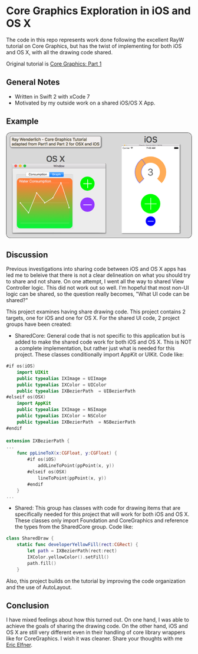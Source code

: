 # Core Graphics Exploration in iOS and OS X

The code in this repo represents work done following the excellent RayW tutorial on Core Graphics, but has the twist of implementing for both iOS and OS X, with all the drawing code shared.

Original tutorial is [Core Graphics: Part 1](http://www.raywenderlich.com/90690/modern-core-graphics-with-swift-part-1)

## General Notes

- Written in Swift 2 with xCode 7
- Motivated by my outside work on a shared iOS/OS X App.

## Example

![OS X and iOS examples](./readme1.png)

## Discussion

Previous investigations into sharing code between iOS and OS X apps has led me to beleive that there is not a clear delineation on what you should try to share and not share. On one attempt, I went all the way to shared View Controller logic. This did not work out so well. I'm hopeful that most non-UI logic can be shared, so the question really becomes, "What UI code can be shared?"

This project examines having share drawing code. This project contains 2 targets, one for iOS and one for OS X. For the shared UI code, 2 project groups have been created:

- SharedCore: General code that is not specific to this application but is added to make the shared code work for both iOS and OS X. This is NOT a complete implementation, but rather just what is needed for this project. These classes conditionally import AppKit or UIKit. Code like:

```swift
#if os(iOS)
    import UIKit
    public typealias IXImage = UIImage
    public typealias IXColor = UIColor
    public typealias IXBezierPath  = UIBezierPath
#elseif os(OSX)
    import AppKit
    public typealias IXImage = NSImage
    public typealias IXColor = NSColor
    public typealias IXBezierPath  = NSBezierPath
#endif

extension IXBezierPath {
...
    func ppLineToX(x:CGFloat, y:CGFloat) {
        #if os(iOS)
            addLineToPoint(ppPoint(x, y))
        #elseif os(OSX)
            lineToPoint(ppPoint(x, y))
        #endif
    }
...
```

- Shared: This group has classes with code for drawing items that are specifically needed for this project that will work for both iOS and OS X. These classes only import Foundation and CoreGraphics and reference the types from the SharedCore group. Code like:

```swift
class SharedDraw {
    static func developerYellowFill(rect:CGRect) {
        let path = IXBezierPath(rect:rect)
        IXColor.yellowColor().setFill()
        path.fill()
    }
```

Also, this project builds on the tutorial by improving the code organization and the use of AutoLayout.

## Conclusion

I have mixed feelings about how this turned out. On one hand, I was able to achieve the goals of sharing the drawing code. On the other hand, iOS and OS X are still very different even in their handling of core library wrappers like for CoreGraphics. I wish it was cleaner. Share your thoughts with me [Eric Elfner](mailto:eric.elfner@zcage.com).


